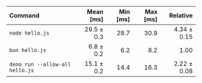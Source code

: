 | Command | Mean [ms] | Min [ms] | Max [ms] | Relative |
|:---|---:|---:|---:|---:|
| `node hello.js` | 29.5 ± 0.3 | 28.7 | 30.9 | 4.34 ± 0.15 |
| `bun hello.js` | 6.8 ± 0.2 | 6.2 | 8.2 | 1.00 |
| `deno run --allow-all hello.js` | 15.1 ± 0.2 | 14.4 | 16.3 | 2.22 ± 0.08 |
